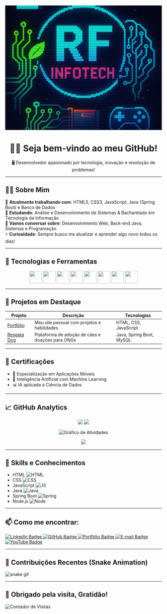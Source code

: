 <p align="center">
  <img 
    src="https://raw.githubusercontent.com/FogacaDev/FogacaDev/main/InfoTech.png" 
    alt="RF Infotech Logo" 
    style="width: 100%; max-width: 100%; height: 400px; object-fit: cover;"/>
</p>

<h1 align="center">👨‍💻 Seja bem-vindo ao meu GitHub!</h1>
<p align="center">🖥️ Desenvolvedor apaixonado por tecnologia, inovação e resolução de problemas!</p>

---

## 🙋‍♂️ Sobre Mim

🔭 **Atualmente trabalhando com**: HTML5, CSS3, JavaScript, Java (Spring Boot) e Banco de Dados  
🌱 **Estudando**: Análise e Desenvolvimento de Sistemas & Bacharelado em Tecnologia da Informação  
💬 **Vamos conversar sobre**: Desenvolvimento Web, Back-end Java, Sistemas e Programação  
⚡ **Curiosidade**: Sempre busco me atualizar e aprender algo novo todos os dias!

---

## 🧠 Tecnologias e Ferramentas

<p align="center">
  <img src="https://cdn.jsdelivr.net/gh/devicons/devicon/icons/html5/html5-original.svg" width="40" height="40"/>
  <img src="https://cdn.jsdelivr.net/gh/devicons/devicon/icons/css3/css3-original.svg" width="40" height="40"/>
  <img src="https://cdn.jsdelivr.net/gh/devicons/devicon/icons/javascript/javascript-original.svg" width="40" height="40"/>
  <img src="https://cdn.jsdelivr.net/gh/devicons/devicon/icons/bootstrap/bootstrap-plain.svg" width="40" height="40"/>
  <img src="https://cdn.jsdelivr.net/gh/devicons/devicon/icons/nodejs/nodejs-original.svg" width="40" height="40"/>
  <img src="https://cdn.jsdelivr.net/gh/devicons/devicon/icons/git/git-original.svg" width="40" height="40"/>
  <img src="https://cdn.jsdelivr.net/gh/devicons/devicon/icons/java/java-original.svg" width="40" height="40"/>
  <img src="https://cdn.jsdelivr.net/gh/devicons/devicon/icons/spring/spring-original.svg" width="40" height="40"/>
</p>

---

## 💼 Projetos em Destaque

| Projeto | Descrição | Tecnologias |
|--------|------------|-------------|
| [Portfólio](https://fogacadev.github.io/portifolio/) | Meu site pessoal com projetos e habilidades | HTML, CSS, JavaScript |
| [Resgata Dog](https://github.com/FogacaDev/resgatadog) | Plataforma de adoção de cães e doações para ONGs | Java, Spring Boot, MySQL |

---

## 📜 Certificações

- 🏅 Especialização em Aplicações Móveis  
- 🤖 Inteligência Artificial com Machine Learning  
- 📊 IA aplicada à Ciência de Dados

---

## 📈 GitHub Analytics

<div align="center">
  <img height="180em" src="https://github-readme-stats.vercel.app/api?username=FogacaDev&show_icons=true&theme=github_dark&hide_border=false&include_all_commits=true&count_private=true"/>
  <img height="180em" src="https://github-readme-stats.vercel.app/api/top-langs/?username=FogacaDev&layout=compact&langs_count=10&theme=github_dark&hide_border=false"/>
</div>

<p align="center">
  <img src="https://github-readme-activity-graph.vercel.app/graph?username=FogacaDev&theme=github-dark&hide_border=true" alt="Gráfico de Atividades"/>
</p>

<p align="center">
  <img src="https://github-profile-trophy.vercel.app/?username=FogacaDev&theme=darkhub&no-frame=true&row=1&column=6"/>
</p>

---

## 🧪 Skills e Conhecimentos

- HTML ![HTML](https://progress-bar.dev/90/?title=HTML&width=150)
- CSS ![CSS](https://progress-bar.dev/85/?title=CSS&width=150)
- JavaScript ![JS](https://progress-bar.dev/75/?title=JavaScript&width=150)
- Java ![Java](https://progress-bar.dev/80/?title=Java&width=150)
- Spring Boot ![Spring](https://progress-bar.dev/70/?title=Spring%20Boot&width=150)
- Node.js ![Node](https://progress-bar.dev/65/?title=Node.js&width=150)

---

## 📫 Como me encontrar:

<p>
  <a href="https://www.linkedin.com/in/fogacadev/" target="_blank">
    <img src="https://img.shields.io/badge/LinkedIn-FogacaDev-blue?style=for-the-badge&logo=linkedin" alt="LinkedIn Badge"/>
  </a>
  <a href="https://github.com/FogacaDev" target="_blank">
    <img src="https://img.shields.io/badge/GitHub-FogacaDev-181717?style=for-the-badge&logo=github" alt="GitHub Badge"/>
  </a>
  <a href="https://fogacadev.github.io/portifolio/" target="_blank">
    <img src="https://img.shields.io/badge/Portfólio-Visite%20meu%20site-8A4FFF?style=for-the-badge&logo=google-chrome" alt="Portfólio Badge"/>
  </a>
  <a href="mailto:renan.fogaca@hotmail.com">
    <img src="https://img.shields.io/badge/E--mail-renan.fogaca@hotmail.com-D14836?style=for-the-badge&logo=gmail" alt="E-mail Badge"/>
  </a>
  <a href="https://www.youtube.com/@deathrashgames" target="_blank">
    <img src="https://img.shields.io/badge/YouTube-DeathrashGames-FF0000?style=for-the-badge&logo=youtube" alt="YouTube Badge"/>
  </a>
</p>

---

## 🐍 Contribuições Recentes (Snake Animation)

![snake gif](https://github.com/FogacaDev/FogacaDev/blob/output/github-contribution-grid-snake.svg)

---

## 🙏 Obrigado pela visita, Gratidão!

![Contador de Visitas](https://komarev.com/ghpvc/?username=FogacaDev&style=flat-square&color=blue)
